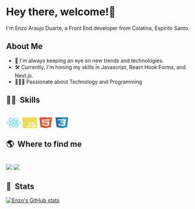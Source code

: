 # Hey there, welcome!👋
I'm Enzo Araujo Duarte, a Front End developer from Colatina, Espírito Santo.

## About Me

- 🤔 I'm always keeping an eye on new trends and technologies.
- 🛠️ Currently, I'm honing my skills in Javascript, React Hook Forms, and Next.js.
- 🧑🏽‍💻 Passionate about Technology and Programming

## 🤹🏽 &nbsp;Skills ##
<div style="display: inline_block"><br>
  <img align="center" height="30" width="40" alt="react" src="https://raw.githubusercontent.com/devicons/devicon/master/icons/react/react-original.svg">
  <img align="center" height="30" width="40" alt="javascript" src="https://raw.githubusercontent.com/devicons/devicon/master/icons/javascript/javascript-plain.svg">
  <img align="center" height="30" width="40" alt="html5" src="https://raw.githubusercontent.com/devicons/devicon/master/icons/html5/html5-original.svg">
  <img align="center" height="30" width="40" alt="css3" src="https://raw.githubusercontent.com/devicons/devicon/master/icons/css3/css3-original.svg">
</div>

## 🌎 &nbsp;Where to find me ##
<div style="display: inline_block"><br> 
  <a href="https://www.linkedin.com/in/enzo-araujo-duarte-4669b5260/" target="_blank"><img src="https://img.shields.io/badge/-LinkedIn-%230077B5?style=for-the-badge&logo=linkedin&logoColor=white" target="_blank"></a> 
  <a href = "mailto:araujoduarteenzo@gail.com"><img src="https://img.shields.io/badge/-Gmail-%23333?style=for-the-badge&logo=gmail&logoColor=white" target="_blank"></a>
</div>

## 🫥 &nbsp;Stats ##
[![Enzo's GitHub stats](https://github-readme-stats.vercel.app/api?username=EnzoAraujoDuarte)](https://github.com/EnzoAraujoDuarte/github-readme-stats)
